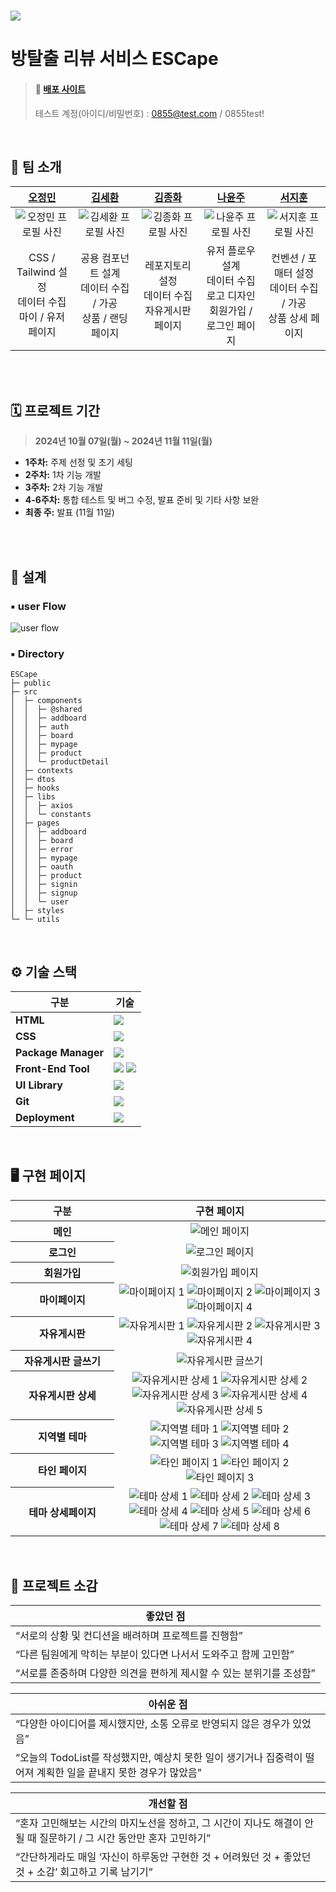 # <img src="./public/readme/main_title.png" />

# 방탈출 리뷰 서비스 ESCape

> #### 🔗 [배포 사이트](https://es-cape-codeit.vercel.app/)
> 테스트 계정(아이디/비밀번호) : 0855@test.com / 0855test!

<br>

## 👥 팀 소개

<table>
  <thead>
    <tr>
      <th style="width: 20%; text-align: center;"> <a href="https://github.com/ojm51">오정민</a> </th>
      <th style="width: 20%; text-align: center;"> <a href="https://github.com/kimsayhi">김세환</a> </th>
      <th style="width: 20%; text-align: center;"> <a href="https://github.com/KJongHwa">김종화</a> </th>
      <th style="width: 20%; text-align: center;"> <a href="https://github.com/naynara87">나윤주</a> </th>
      <th style="width: 20%; text-align: center;"> <a href="https://github.com/SealBros">서지훈</a> </th>
    </tr>
  </thead>
  <tbody>
    <tr>
      <td style="text-align: center;"> <img src="./public/readme/profile_jm.jpeg" alt="오정민 프로필 사진" > </td>
      <td style="text-align: center;"> <img src="./public/readme/profile_sh.png" alt="김세환 프로필 사진" > </td>
      <td style="text-align: center;"> <img src="./public/readme/profile_jh.jpeg" alt="김종화 프로필 사진" > </td>
      <td style="text-align: center;"> <img src="./public/readme/profile_yj.png" alt="나윤주 프로필 사진" > </td>
      <td style="text-align: center;"> <img src="./public/readme/profile_sjh.png" alt="서지훈 프로필 사진" > </td>
    </tr>
    <tr>
      <td style="text-align: center;">CSS / Tailwind 설정<br>데이터 수집<br> 마이 / 유저 페이지</td>
      <td style="text-align: center;">공용 컴포넌트 설계<br>데이터 수집 / 가공<br>상품 / 랜딩 페이지</td>
      <td style="text-align: center;">레포지토리 설정<br>데이터 수집<br>자유게시판 페이지</td>
      <td style="text-align: center;">유저 플로우 설계<br>데이터 수집<br>로고 디자인<br> 회원가입 / 로그인 페이지</td>
      <td style="text-align: center;">컨벤션 / 포매터 설정<br>데이터 수집 / 가공<br>상품 상세 페이지</td>
    </tr>
  </tbody>
</table>



<br>
<br>

## 🗓️ 프로젝트 기간
> **2024년 10월 07일(월) ~ 2024년 11월 11일(월)**

- **1주차:** 주제 선정 및 초기 세팅
- **2주차:** 1차 기능 개발
- **3주차:** 2차 기능 개발
- **4-6주차:** 통합 테스트 및 버그 수정, 발표 준비 및 기타 사항 보완
- **최종 주:** 발표 (11월 11일)

<br>
<br>

## 📐 설계


### ▪️ user Flow

![user flow](./public/readme/user_flow.png)

### ▪️ Directory

```
ESCape
├─ public
├─ src
│  ├─ components
│  │  ├─ @shared
│  │  ├─ addboard
│  │  ├─ auth
│  │  ├─ board
│  │  ├─ mypage
│  │  ├─ product
│  │  └─ productDetail
│  ├─ contexts
│  ├─ dtos
│  ├─ hooks
│  ├─ libs
│  │  ├─ axios
│  │  └─ constants
│  ├─ pages
│  │  ├─ addboard
│  │  ├─ board
│  │  ├─ error
│  │  ├─ mypage
│  │  ├─ oauth
│  │  ├─ product
│  │  ├─ signin
│  │  ├─ signup
│  │  └─ user
│  ├─ styles
└─ └─ utils
```

<br>

## ⚙️ 기술 스택

| 구분               | 기술 |
|--------------------|--------------------|
| **HTML**           | <img src="https://img.shields.io/badge/HTML5-E34F26?style=for-the-badge&logo=HTML5&logoColor=white" /> |
| **CSS**            | <img src="https://img.shields.io/badge/tailwindcss-06B6D4?style=for-the-badge&logo=tailwindcss&logoColor=white" /> |
| **Package Manager** | <img src="https://img.shields.io/badge/npm-CB3837?style=for-the-badge&logo=npm&logoColor=white" /> |
| **Front-End Tool** | <img src="https://img.shields.io/badge/TypeScript-3178C6?style=for-the-badge&logo=TypeScript&logoColor=white" /> <img src="https://img.shields.io/badge/Next.js-000000?style=for-the-badge&logo=Next.js&logoColor=white" /> |
| **UI Library**     | <img src="https://img.shields.io/badge/flowbite--react-4B5563?style=for-the-badge&logo=flowbite&logoColor=white"/> |
| **Git**            | <img src="https://img.shields.io/badge/Git-E34F26?style=for-the-badge&logo=Git&logoColor=white" /> |
| **Deployment**     | <img src="https://img.shields.io/badge/vite-646CFF?style=for-the-badge&logo=vite&logoColor=white" />  |

<br>

## 🖥️ 구현 페이지

<table>
  <thead>
    <tr>
      <th style="text-align: center;" width="150">구분</th>
      <th style="text-align: center;">구현 페이지</th>
    </tr>
  </thead>
  <tbody>
    <tr>
      <th style="text-align: center;">메인</th>
      <td style="text-align: center;"><img src="./public/readme/main.gif" alt="메인 페이지" /></td>
    </tr>
    <tr>
      <th style="text-align: center;">로그인</th>
      <td style="text-align: center;"><img src="./public/readme/login.gif" alt="로그인 페이지" /></td>
    </tr>
    <tr>
      <th style="text-align: center;">회원가입</th>
      <td style="text-align: center;"><img src="./public/readme/signup.gif" alt="회원가입 페이지" /></td>
    </tr>
    <tr>
      <th style="text-align: center;">마이페이지</th>
      <td style="text-align: center;">
        <img src="./public/readme/mypage.gif" alt="마이페이지 1" />
        <img src="./public/readme/mypage-2.gif" alt="마이페이지 2" />
        <img src="./public/readme/mypage-3.gif" alt="마이페이지 3" />
        <img src="./public/readme/mypage-4.gif" alt="마이페이지 4" />
      </td>
    </tr>
    <tr>
      <th style="text-align: center;">자유게시판</th>
      <td style="text-align: center;">
        <img src="./public/readme/board-1.gif" alt="자유게시판 1" />
        <img src="./public/readme/board-2.gif" alt="자유게시판 2" />
        <img src="./public/readme/board-3.gif" alt="자유게시판 3" />
        <img src="./public/readme/board-4.gif" alt="자유게시판 4" />
      </td>
    </tr>
    <tr>
      <th style="text-align: center;">자유게시판 글쓰기</th>
      <td style="text-align: center;"><img src="./public/readme/board-6.gif" alt="자유게시판 글쓰기" /></td>
    </tr>
    <tr>
      <th style="text-align: center;">자유게시판 상세</th>
      <td style="text-align: center;">
        <img src="./public/readme/board-detail-1.gif" alt="자유게시판 상세 1" />
        <img src="./public/readme/board-detail-2.gif" alt="자유게시판 상세 2" />
        <img src="./public/readme/board-detail-3.gif" alt="자유게시판 상세 3" />
        <img src="./public/readme/board-detail-4.gif" alt="자유게시판 상세 4" />
        <img src="./public/readme/board-detail-5.gif" alt="자유게시판 상세 5" />
      </td>
    </tr>
    <tr>
      <th style="text-align: center;">지역별 테마</th>
      <td style="text-align: center;">
        <img src="./public/readme/theme-1.gif" alt="지역별 테마 1" />
        <img src="./public/readme/theme-2.gif" alt="지역별 테마 2" />
        <img src="./public/readme/theme-3.gif" alt="지역별 테마 3" />
        <img src="./public/readme/theme-4.gif" alt="지역별 테마 4" />
      </td>
    </tr>
    <tr>
      <th style="text-align: center;"><strong>타인 페이지</strong></th>
      <td style="text-align: center;">
        <img src="./public/readme/user-1.gif" alt="타인 페이지 1" />
        <img src="./public/readme/user-2.gif" alt="타인 페이지 2" />
        <img src="./public/readme/user-3.gif" alt="타인 페이지 3" />
      </td>
    </tr>
    <tr>
      <th style="text-align: center;"><strong>테마 상세페이지</strong></th>
      <td style="text-align: center;">
        <img src="./public/readme/theme-detail-1.gif" alt="테마 상세 1" />
        <img src="./public/readme/theme-detail-2.gif" alt="테마 상세 2" />
        <img src="./public/readme/theme-detail-3.gif" alt="테마 상세 3" />
        <img src="./public/readme/theme-detail-4.gif" alt="테마 상세 4" />
        <img src="./public/readme/theme-detail-5.gif" alt="테마 상세 5" />
        <img src="./public/readme/theme-detail-6.gif" alt="테마 상세 6" />
        <img src="./public/readme/theme-detail-7.gif" alt="테마 상세 7" />
        <img src="./public/readme/theme-detail-8.gif" alt="테마 상세 8" />
      </td>
    </tr>
  </tbody>
</table>

<br>

## 🎤 프로젝트 소감

<table style="width:100%">
  <thead>
    <tr>
      <th>좋았던 점</th> 
    </tr>
  </thead>
  <tbody>
    <tr>
      <td>“서로의 상황 및 컨디션을 배려하며 프로젝트를 진행함”</td></tr>   <tr>
      <td>“다른 팀원에게 막히는 부분이 있다면 나서서 도와주고 함께 고민함”</td></tr> 
        <tr><td>“서로를 존중하며 다양한 의견을 편하게 제시할 수 있는 분위기를 조성함”</td>
    </tr> 
  </tbody>
  </table>
<table style="width:100%">
  <thead>
    <tr>
    <th >아쉬운 점</th> 
    </tr>
  </thead>
  <tbody>
    <tr>
      <td>“다양한 아이디어를 제시했지만, 소통 오류로 반영되지 않은 경우가 있었음”</td></tr> 
        <tr><td>“오늘의 TodoList를 작성했지만, 예상치 못한 일이 생기거나 집중력이 떨어져 계획한 일을 끝내지 못한 경우가 많았음"</td> 
    </tr> 
  </tbody>
  </table> 
<table style="width:100%">
  <thead>
    <tr>
      <th >개선할 점</th> 
    </tr>
  </thead>
  <tbody>
    <tr>
      <td>“혼자 고민해보는 시간의 마지노선을 정하고, 그 시간이 지나도 해결이 안 될 때 질문하기 / 그 시간 동안만 혼자 고민하기”</td></tr> <tr>
      <td>“간단하게라도 매일 ‘자신이 하루동안 구현한 것 + 어려웠던 것 + 좋았던 것 + 소감’ 회고하고 기록 남기기”</td>
    </tr> 
  </tbody>
</table>
